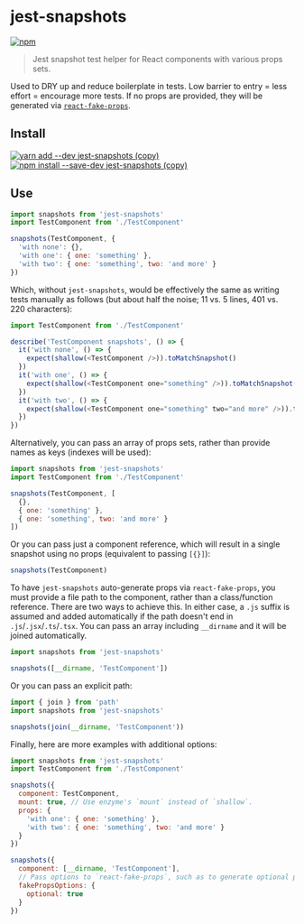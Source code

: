 # jest-snapshots

[![npm](https://img.shields.io/npm/v/jest-snapshots.svg)](https://www.npmjs.com/package/jest-snapshots)

> Jest snapshot test helper for React components with various props sets.

Used to DRY up and reduce boilerplate in tests. Low barrier to entry = less effort = encourage more tests. If no props are provided, they will be generated via [`react-fake-props`](https://github.com/typicode/react-fake-props).

## Install

[![yarn add --dev jest-snapshots (copy)](https://copyhaste.com/i?t=yarn%20add%20--dev%20jest-snapshots)](https://copyhaste.com/c?t=yarn%20add%20--dev%20jest-snapshots "yarn add --dev jest-snapshots (copy)") [![npm install --save-dev jest-snapshots (copy)](https://copyhaste.com/i?t=npm%20install%20--save-dev%20jest-snapshots)](https://copyhaste.com/c?t=npm%20install%20--save-dev%20jest-snapshots "npm install --save-dev jest-snapshots (copy)")

## Use

```js
import snapshots from 'jest-snapshots'
import TestComponent from './TestComponent'

snapshots(TestComponent, {
  'with none': {},
  'with one': { one: 'something' },
  'with two': { one: 'something', two: 'and more' }
})
```

Which, without `jest-snapshots`, would be effectively the same as writing tests manually as follows (but about half the noise; 11 vs. 5 lines, 401 vs. 220 characters):

```js
import TestComponent from './TestComponent'

describe('TestComponent snapshots', () => {
  it('with none', () => {
    expect(shallow(<TestComponent />)).toMatchSnapshot()
  })
  it('with one', () => {
    expect(shallow(<TestComponent one="something" />)).toMatchSnapshot()
  })
  it('with two', () => {
    expect(shallow(<TestComponent one="something" two="and more" />)).toMatchSnapshot()
  })
})
```

Alternatively, you can pass an array of props sets, rather than provide names as keys (indexes will be used):

```js
import snapshots from 'jest-snapshots'
import TestComponent from './TestComponent'

snapshots(TestComponent, [
  {},
  { one: 'something' },
  { one: 'something', two: 'and more' }
])
```

Or you can pass just a component reference, which will result in a single snapshot using no props (equivalent to passing `[{}]`):

```js
snapshots(TestComponent)
```

To have `jest-snapshots` auto-generate props via `react-fake-props`, you must provide a file path to the component, rather than a class/function reference. There are two ways to achieve this. In either case, a `.js` suffix is assumed and added automatically if the path doesn't end in `.js`/`.jsx`/`.ts`/`.tsx`. You can pass an array including `__dirname` and it will be joined automatically.

```js
import snapshots from 'jest-snapshots'

snapshots([__dirname, 'TestComponent'])
```

Or you can pass an explicit path:

```js
import { join } from 'path'
import snapshots from 'jest-snapshots'

snapshots(join(__dirname, 'TestComponent'))
```

Finally, here are more examples with additional options:

```js
import snapshots from 'jest-snapshots'
import TestComponent from './TestComponent'

snapshots({
  component: TestComponent,
  mount: true, // Use enzyme's `mount` instead of `shallow`.
  props: {
    'with one': { one: 'something' },
    'with two': { one: 'something', two: 'and more' }
  }
})

snapshots({
  component: [__dirname, 'TestComponent'],
  // Pass options to `react-fake-props`, such as to generate optional props:
  fakePropsOptions: {
    optional: true
  }
})
```
